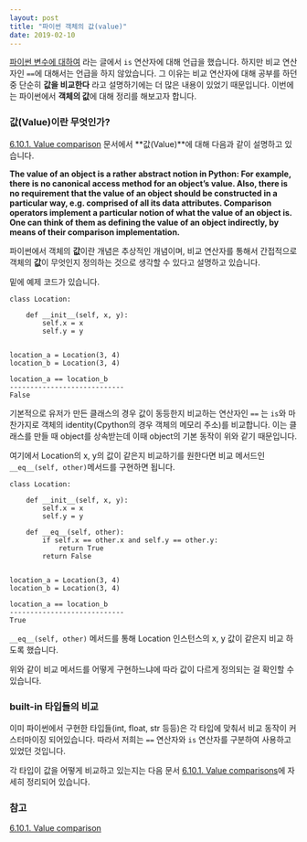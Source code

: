```yaml
---
layout: post
title: "파이썬 객체의 값(value)"
date: 2019-02-10
---
```

[파이썬 변수에 대하여](https://lioliolio.github.io/about-variable-in-python/) 라는 글에서 `is` 연산자에 대해 언급을 했습니다. 하지만 비교 연산자인 `==`에 대해서는 언급을 하지 않았습니다. 그 이유는 비교 연산자에 대해 공부를 하던 중 단순히 **값을 비교한다** 라고 설명하기에는 더 많은 내용이 있었기 때문입니다. 이번에는 파이썬에서 **객체의 값**에 대해 정리를 해보고자 합니다.

### 값(Value)이란 무엇인가?

[6.10.1. Value comparison](https://docs.python.org/3/reference/expressions.html?highlight=comparison#value-comparisons) 문서에서 **값(Value)**에 대해 다음과 같이 설명하고 있습니다.

**The value of an object is a rather abstract notion in Python: For example, there is no canonical access method for an object’s value. Also, there is no requirement that the value of an object should be constructed in a particular way, e.g. comprised of all its data attributes. Comparison operators implement a particular notion of what the value of an object is. One can think of them as defining the value of an object indirectly, by means of their comparison implementation.**

파이썬에서 객체의 **값**이란 개념은 추상적인 개념이며, 비교 연산자를 통해서 간접적으로 객체의 **값**이 무엇인지 정의하는 것으로 생각할 수 있다고 설명하고 있습니다.

밑에 예제 코드가 있습니다.

```
class Location:
    
    def __init__(self, x, y):
        self.x = x
        self.y = y
        

location_a = Location(3, 4)
location_b = Location(3, 4)

location_a == location_b
----------------------------
False
```

기본적으로 유저가 만든 클래스의 경우 값이 동등한지 비교하는 연산자인 `==` 는 `is`와 마찬가지로 객체의 identity(Cpython의 경우 객체의 메모리 주소)를 비교합니다. 이는 클래스를 만들 때 object를 상속받는데 이때 object의 기본 동작이 위와 같기 때문입니다.

여기에서 Location의 x, y의 값이 같은지 비교하기를 원한다면 비교 메서드인 `__eq__(self, other)`메서드를 구현하면 됩니다.

```
class Location:
    
    def __init__(self, x, y):
        self.x = x
        self.y = y
    
    def __eq__(self, other):
        if self.x == other.x and self.y == other.y:
            return True
        return False


location_a = Location(3, 4)
location_b = Location(3, 4)

location_a == location_b
----------------------------
True    
```

`__eq__(self, other)` 메서드를 통해 Location 인스턴스의 x, y 값이 같은지 비교 하도록 했습니다.

위와 같이 비교 메서드를 어떻게 구현하느냐에 따라 값이 다르게 정의되는 걸 확인할 수 있습니다.

### built-in 타입들의 비교
이미 파이썬에서 구현한 타입들(int, float, str 등등)은 각 타입에 맞춰서 비교 동작이 커스터마이징 되어있습니다. 따라서 저희는 `==` 연산자와 `is` 연산자를 구분하여 사용하고 있었던 것입니다.

각 타입이 값을 어떻게 비교하고 있는지는 다음 문서 [6.10.1. Value comparisons](https://docs.python.org/3/reference/expressions.html?highlight=comparison#value-comparisons)에 자세히 정리되어 있습니다.


### 참고
[6.10.1. Value comparison](https://docs.python.org/3/reference/expressions.html?highlight=comparison#value-comparisons)